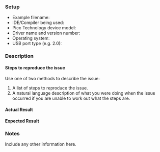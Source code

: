 ### Setup

* Example filename:
* IDE/Compiler being used:
* Pico Technology device model:
* Driver name and version number:
* Operating system:
* USB port type	(e.g. 2.0):

### Description

#### Steps to reproduce the issue

Use one of two methods to describe the issue:

1. A list of steps to reproduce the issue. 
1. A natural language description of what you were doing when the issue occurred if you are unable to work out what the steps are. 

#### Actual Result



#### Expected Result



### Notes

Include any other information here.